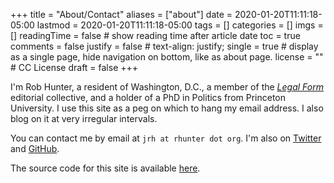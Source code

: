 +++
title = "About/Contact"
aliases = ["about"]
date = 2020-01-20T11:11:18-05:00
lastmod = 2020-01-20T11:11:18-05:00
tags = []
categories = []
imgs = []
readingTime = false  # show reading time after article date
toc = true
comments = false
justify = false  # text-align: justify;
single = true  # display as a single page, hide navigation on bottom, like as about page.
license = ""  # CC License
draft = false
+++

I'm Rob Hunter, a resident of Washington, D.C., a member of the [_Legal Form_](https://legalform.blog) editorial collective, and a holder of a PhD in Politics from Princeton University. I use this site as a peg on which to hang my email address. I also blog on it at very irregular intervals.

You can contact me by email at `jrh at rhunter dot org`. I'm also on [Twitter](https://twitter.com/jrobhunter) and [GitHub](https://github.com/jrhunter).

The source code for this site is available [here](https://github.com/jrhunter/rhunter).
